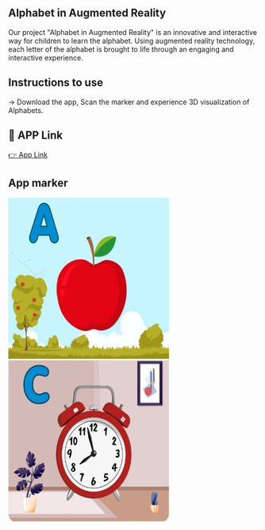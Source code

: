 
## Alphabet in Augmented Reality

Our project "Alphabet in Augmented Reality" is an innovative and interactive way for children to learn the alphabet. Using augmented reality technology, each letter of the alphabet is brought to life through an engaging and interactive experience.

## Instructions to use
-> Download the app, Scan the marker and experience 3D visualization of Alphabets. 

## 🔗 APP Link
[👉  App Link](https://drive.google.com/file/d/1oo2eth9QcBO1MJWrm1NAEdPYtJNbyRd8/view?usp=share_link)

## App marker
<img src="apple.jpeg" width="324" height="324">    <img src="clock.jpeg" width="324" height="324">

